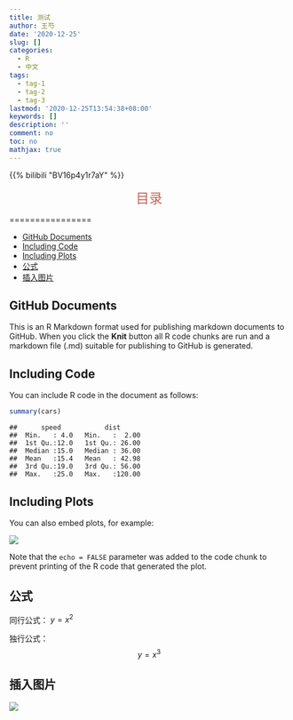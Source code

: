 ```yaml
---
title: 测试
author: 王芍
date: '2020-12-25'
slug: []
categories:
  - R
  - 中文
tags:
  - tag-1
  - tag-2
  - tag-3
lastmod: '2020-12-25T13:54:38+08:00'
keywords: []
description: ''
comment: no
toc: no
mathjax: true
---
```


<!--more-->
{{% bilibili "BV16p4y1r7aY" %}}
<div align=center> 
<font size=5 color=#C46657 face="仿宋">目录</font>
</div>

================

-   [GitHub Documents](#github-documents)
-   [Including Code](#including-code)
-   [Including Plots](#including-plots)
-   [公式](#公式)
-   [插入图片](#插入图片)

## GitHub Documents

This is an R Markdown format used for publishing markdown documents to
GitHub. When you click the **Knit** button all R code chunks are run and
a markdown file (.md) suitable for publishing to GitHub is generated.

## Including Code

You can include R code in the document as follows:

``` r
summary(cars)
```

    ##      speed           dist       
    ##  Min.   : 4.0   Min.   :  2.00  
    ##  1st Qu.:12.0   1st Qu.: 26.00  
    ##  Median :15.0   Median : 36.00  
    ##  Mean   :15.4   Mean   : 42.98  
    ##  3rd Qu.:19.0   3rd Qu.: 56.00  
    ##  Max.   :25.0   Max.   :120.00

## Including Plots

You can also embed plots, for example:

![](https://gitee.com/shao818/Figure/raw/master/null/%E6%88%AA%E5%9B%BE_20202725052745.png)

Note that the `echo = FALSE` parameter was added to the code chunk to
prevent printing of the R code that generated the plot.

## 公式

同行公式： $y=x^{2}$

独行公式：
$$y=x^{3}$$

## 插入图片

![](https://gitee.com/shao818/Figure/raw/master/null/ABTAD0A2EF7324A135F7A1D705AD765A3F43D63062AFA52F47EA6BFA5566B468D32.jpg)